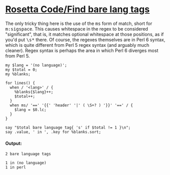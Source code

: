 [1]: http://rosettacode.org/wiki/Rosetta_Code/Find_bare_lang_tags

# [Rosetta Code/Find bare lang tags][1]

The only tricky thing here is the use of the <tt>ms</tt> form of match, short for <tt>m:sigspace</tt>. This causes whitespace in the regex to be considered "significant", that is, it matches optional whitespace at those positions, as if you'd put <tt>\s\*</tt> there. Of course, the regexes themselves are in Perl 6 syntax, which is quite different from Perl 5 regex syntax (and arguably much cleaner). Regex syntax is perhaps the area in which Perl 6 diverges most from Perl 5.

```perl6
my $lang = '(no language)';
my $total = 0;
my %blanks;
 
for lines() {
  when / '<lang>' / {
    %blanks{$lang}++;
    $total++;
  }
  when ms/ '==' '{{' 'header' '|' ( \S+? ) '}}' '==' / {
    $lang = $0.lc;
  }
}
 
say "$total bare language tag{ 's' if $total != 1 }\n";
say .value, ' in ', .key for %blanks.sort;
```

#### Output:
```
2 bare language tags

1 in (no language)
1 in perl
```